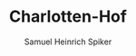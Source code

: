 ---
image: /assets/images/spiker/44b.jpg
thumb: /assets/images/spiker-thumbs/44b.jpg
author: Samuel Heinrich Spiker
artist: 
engraver: 
title: "Charlotten-Hof"
subtitle: 
tags:
  - Mansion
layout: post
---